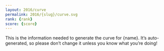 ```yaml
---
layout: 2016/curve
permalink: 2016/{slug}/curve.svg
rank: {rank}
score: {score}
---
```


This is the information needed to generate the curve for {name}. It’s
auto-generated, so please don’t change it unless you know what you’re
doing!
